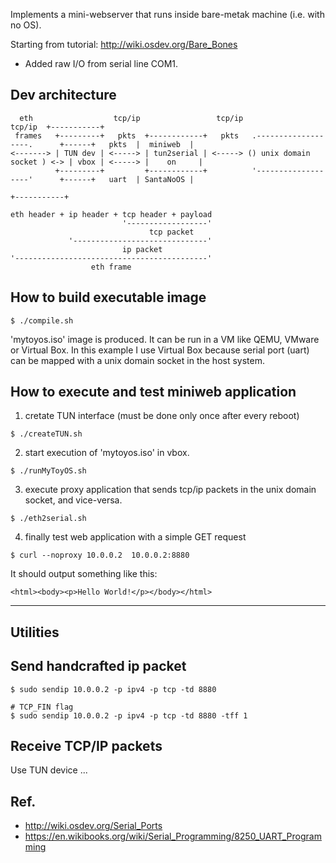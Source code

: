 
Implements a mini-webserver that runs inside bare-metak machine (i.e. with no OS).

Starting from tutorial:
http://wiki.osdev.org/Bare_Bones

+ Added raw I/O from serial line COM1.





Dev architecture
----------------

```
  eth                  tcp/ip                 tcp/ip                                      tcp/ip  +-----------+
 frames   +---------+   pkts  +------------+   pkts   .-------------------.      +------+   pkts  |  miniweb  |
<-------> | TUN dev | <-----> | tun2serial | <-----> () unix domain socket ) <-> | vbox | <-----> |    on     |
          +---------+         +------------+          '-------------------'      +------+   uart  | SantaNoOS |
                                                                                                  +-----------+

eth header + ip header + tcp header + payload
                         '------------------'
                               tcp packet
             '------------------------------'
                         ip packet
'-------------------------------------------'
                  eth frame
```

How to build executable image
-----------------------------
```
$ ./compile.sh
```

'mytoyos.iso' image is produced.
It can be run in a VM like QEMU, VMware or Virtual Box.
In this example I use Virtual Box because serial port (uart) can be mapped with a unix domain socket in the host system.

How to execute and test miniweb application
-------------------------------------------
1) cretate TUN interface (must be done only once after every reboot)
```
$ ./createTUN.sh
```
    
2) start execution of 'mytoyos.iso' in vbox.
```
$ ./runMyToyOS.sh
```
    
3) execute proxy application that sends tcp/ip packets in the unix domain socket, and vice-versa.
```
$ ./eth2serial.sh
```

4) finally test web application with a simple GET request
```
$ curl --noproxy 10.0.0.2  10.0.0.2:8880
```
It should output something like this:
```
<html><body><p>Hello World!</p></body></html>
```   


---------
Utilities
---------

Send handcrafted ip packet
--------------------------
```
$ sudo sendip 10.0.0.2 -p ipv4 -p tcp -td 8880

# TCP_FIN flag
$ sudo sendip 10.0.0.2 -p ipv4 -p tcp -td 8880 -tff 1
```

Receive TCP/IP packets
-----------------------
Use TUN device ...


Ref.
----
- http://wiki.osdev.org/Serial_Ports
- https://en.wikibooks.org/wiki/Serial_Programming/8250_UART_Programming
